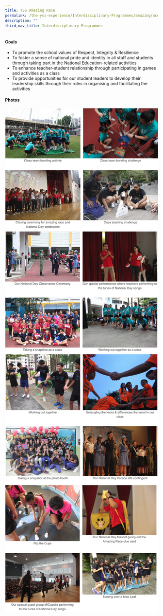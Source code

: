 ```yaml
---
title: YSS Amazing Race
permalink: /the-yss-experience/Interdisciplinary-Programmes/amazingrace/
description: ""
third_nav_title: Interdisciplinary Programmes
---
```

#### Goals

  

*   To promote the school values of Respect, Integrity & Resilience
*   To foster a sense of national pride and identity in all staff and students through taking part in the National Education-related activities
*   To enhance teacher-student relationship through participating in games and activities as a class
*   To provide opportunities for our student leaders to develop their leadership skills through their roles in organising and facilitating the activities

  

#### Photos

![](/images/yss1.png)
![](/images/yss2.png)
![](/images/yss3.png)
![](/images/yss4.png)
